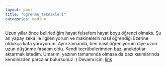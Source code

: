 ```yaml
---
layout: post
title: "Ogrenme_Teknikleri"
categories: medium
---
```


Uzun yıllar önce belirlediğim hayat felsefem hayat boyu öğrenci olmaktı. Şu an yapay zeka ile ilgileniyorum ve 
makinelerin nasıl öğrendiği üzerine oldukça kafa yoruyorum. Aynı zamanda, ben nasıl öğreniyorum diye uzun uzun düşünme 
fırsatım oldu. Kendi tecrübelerimden bazı anekdotlar aktarmak istedim. Umarım, yazının tamamında olmasa da bazı 
kısımlarında kendinizden parçalar bulursunuz :) Devamı için: [link](https://medium.com/@balci.pelin/%C3%B6%C4%9Frenme-teknikleri-%C3%BCzerine-48323a6c32a0)